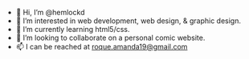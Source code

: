 - 👋 Hi, I’m @hemlockd
- 👀 I’m interested in web development, web design, & graphic design.
- 🌱 I’m currently learning html5/css.
- 💞️ I’m looking to collaborate on a personal comic website.
- 📫 I can be reached at roque.amanda19@gmail.com

<!---
hemlockd/hemlockd is a ✨ special ✨ repository because its `README.md` (this file) appears on your GitHub profile.
You can click the Preview link to take a look at your changes.
--->
